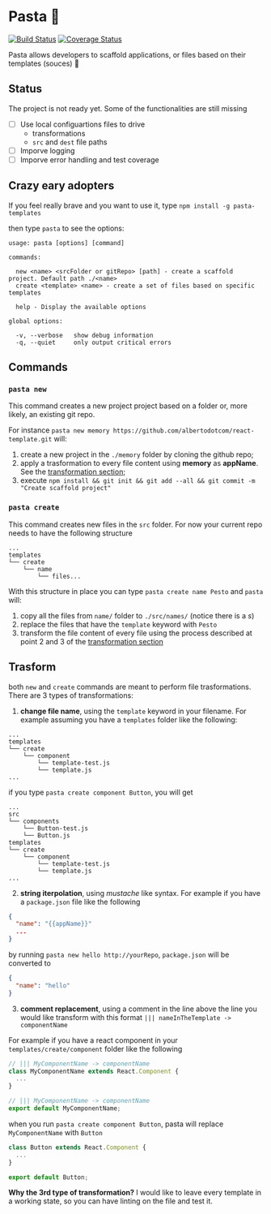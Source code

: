 # Pasta &#127837;
[![Build Status](https://travis-ci.org/albertodotcom/pasta.svg)](https://travis-ci.org/albertodotcom/pasta)
[![Coverage Status](https://coveralls.io/repos/albertodotcom/pasta/badge.svg?branch=master&service=github)](https://coveralls.io/github/albertodotcom/pasta?branch=master)

Pasta allows developers to scaffold applications, or files based on their templates (souces) &#127813;

## Status
The project is not ready yet. Some of the functionalities are still missing

- [ ] Use local configuartions files to drive
  - transformations
  - `src` and `dest` file paths
- [ ] Imporve logging
- [ ] Imporve error handling and test coverage

## Crazy eary adopters
If you feel really brave and you want to use it, type
`npm install -g pasta-templates`

then type `pasta` to see the options:
```
usage: pasta [options] [command]

commands:

  new <name> <srcFolder or gitRepo> [path] - create a scaffold project. Default path ./<name>
  create <template> <name> - create a set of files based on specific templates

  help - Display the available options

global options:

  -v, --verbose   show debug information
  -q, --quiet     only output critical errors
```

## Commands
### `pasta new`
This command creates a new project project based on a folder or, more likely, an existing git repo.

For instance `pasta new memory https://github.com/albertodotcom/react-template.git` will:

1. create a new project in the `./memory` folder by cloning the github repo;
2. apply a trasformation to every file content using **memory** as **appName**. See the [transformation section](#trasform);
3. execute `npm install && git init && git add --all && git commit -m "Create scaffold project"`

### `pasta create`
This command creates new files in the `src` folder.
For now your current repo needs to have the following structure
```
...
templates
└── create
    └── name
        └── files...
```
With this structure in place you can type `pasta create name Pesto` and `pasta` will:
1. copy all the files from `name/` folder to `./src/names/` (notice there is a *s*)
2. replace the files that have the `template` keyword with `Pesto`
3. transform the file content of every file using the process described at point 2 and 3 of the [transformation section](#trasform)

## Trasform
both `new` and `create` commands are meant to perform file trasformations.
There are 3 types of transformations:
1. **change file name**, using the `template` keyword in your filename.
For example assuming you have a `templates` folder like the following:
```
...
templates
└── create
    └── component
        └── template-test.js
        └── template.js
...
```
if you type `pasta create component Button`, you will get
```
...
src
└── components
    └── Button-test.js
    └── Button.js
templates
└── create
    └── component
        └── template-test.js
        └── template.js
...
```
2. **string iterpolation**, using *mustache* like syntax.
For example if you have a `package.json` file like the following
```json
{
  "name": "{{appName}}"
  ...
}
```
by running `pasta new hello http://yourRepo`, `package.json` will be converted to
```json
{
  "name": "hello"
}
```
3. **comment replacement**, using a comment in the line above the line you would like transform with this format
`||| nameInTheTemplate -> componentName`

For example if you have a react component in your `templates/create/component` folder like the following

```js
// ||| MyComponentName -> componentName
class MyComponentName extends React.Component {
  ...
}

// ||| MyComponentName -> componentName
export default MyComponentName;
```
when you run `pasta create component Button`, pasta will replace `MyComponentName` with `Button`
```js
class Button extends React.Component {
  ...
}

export default Button;
```

**Why the 3rd type of transformation?**
I would like to leave every template in a working state, so you can have linting on the file and test it.
